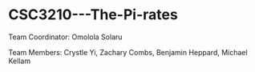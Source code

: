 # CSC3210---The-Pi-rates

Team Coordinator: Omolola Solaru

Team Members: Crystle Yi, Zachary Combs, Benjamin Heppard, Michael Kellam
